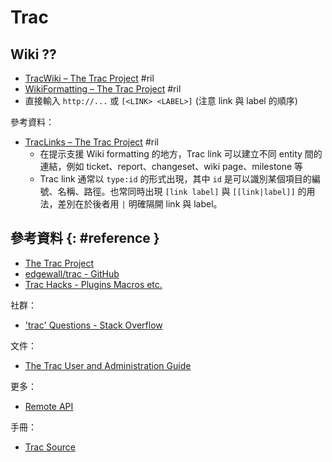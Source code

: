 # Trac

## Wiki ??

  - [TracWiki – The Trac Project](https://trac.edgewall.org/wiki/TracWiki) #ril
  - [WikiFormatting – The Trac Project](https://trac.edgewall.org/wiki/WikiFormatting) #ril
  - 直接輸入 `http://...` 或 `[<LINK> <LABEL>]` (注意 link 與 label 的順序)

參考資料：

  - [TracLinks – The Trac Project](https://trac.edgewall.org/wiki/TracLinks) #ril
      - 在提示支援 Wiki formatting 的地方，Trac link 可以建立不同 entity 間的連結，例如 ticket、report、changeset、wiki page、milestone 等
      - Trac link 通常以 `type:id` 的形式出現，其中 `id` 是可以識別某個項目的編號、名稱、路徑。也常同時出現 `[link label]` 與 `[[link|label]]` 的用法，差別在於後者用 `|` 明確隔開 link 與 label。

## 參考資料 {: #reference }

  - [The Trac Project](https://trac.edgewall.org/)
  - [edgewall/trac - GitHub](https://github.com/edgewall/trac)
  - [Trac Hacks - Plugins Macros etc.](https://trac-hacks.org/)

社群：

  - ['trac' Questions - Stack Overflow](https://stackoverflow.com/questions/tagged/trac)

文件：

  - [The Trac User and Administration Guide](https://trac.edgewall.org/wiki/TracGuide)

更多：

  - [Remote API](trac-api.md)

手冊：

  - [Trac Source](https://trac.edgewall.org/browser)
